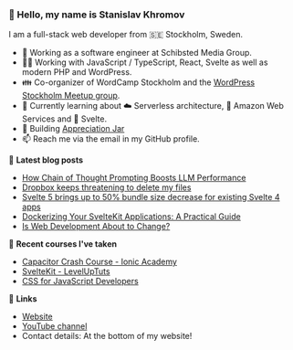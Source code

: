 ### 👋 Hello, my name is Stanislav Khromov

I am a full-stack web developer from 🇸🇪 Stockholm, Sweden.

- 🔭 Working as a software engineer at Schibsted Media Group.
- 👨‍💻️ Working with JavaScript / TypeScript, React, Svelte as well as modern PHP and WordPress.
- 👪 Co-organizer of WordCamp Stockholm and the [WordPress Stockholm Meetup group](https://www.meetup.com/WordPress-Stockholm/).
- 💭 Currently learning about ☁️ Serverless architecture, 🔶 Amazon Web Services and 🔴 Svelte.
- 🌱 Building [Appreciation Jar](https://appreciation.place/)
- 📫 Reach me via the email in my GitHub profile.

📕 **Latest blog posts**

<!-- BLOG-POST-LIST:START -->
- [How Chain of Thought Prompting Boosts LLM Performance](https://khromov.se/how-chain-of-thought-prompting-boosts-llm-performance/)
- [Dropbox keeps threatening to delete my files](https://khromov.se/dropbox-keeps-threatening-to-delete-my-files/)
- [Svelte 5 brings up to 50% bundle size decrease for existing Svelte 4 apps](https://khromov.se/svelte-5-brings-up-to-50-bundle-size-decrease-for-existing-svelte-4-apps/)
- [Dockerizing Your SvelteKit Applications: A Practical Guide](https://khromov.se/dockerizing-your-sveltekit-applications-a-practical-guide/)
- [Is Web Development About to Change?](https://khromov.se/is-web-development-about-to-change/)
<!-- BLOG-POST-LIST:END -->

🌱 **Recent courses I've taken**

- [Capacitor Crash Course - Ionic Academy](https://ionicacademy.com/)
- [SvelteKit - LevelUpTuts](https://leveluptutorials.com/tutorials/svelte-kit/)
- [CSS for JavaScript Developers](https://css-for-js.dev/)

🔗 **Links**

- [Website](https://khromov.se/)
- [YouTube channel](https://www.youtube.com/@StanislavKhromov)
- Contact details: At the bottom of my website!
